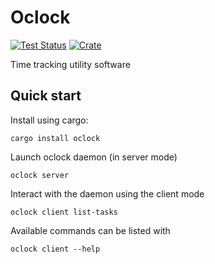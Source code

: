 # Oclock
[![Test Status](https://github.com/dghilardi/oclock/workflows/Tests/badge.svg?event=push)](https://github.com/dghilardi/oclock/actions)
[![Crate](https://img.shields.io/crates/v/oclock.svg)](https://crates.io/crates/oclock)

Time tracking utility software

## Quick start

Install using cargo:

```shell
cargo install oclock
```

Launch oclock daemon (in server mode)

```shell
oclock server
```

Interact with the daemon using the client mode

```shell
oclock client list-tasks
```

Available commands can be listed with

```shell
oclock client --help
```